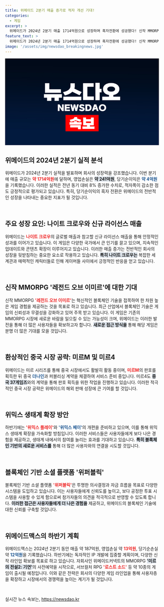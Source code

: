 ```yaml
---
title: 위메이드 2분기 매출 증가로 적자 개선 기대!
categories:
  - 게임
excerpt: >
  위메이드가 2024년 2분기 매출 1714억원으로 성장하며 흑자전환에 성공했다! 신작 MMORPG 레전드 오브 이미르와 블록체인 플랫폼 확장으로 새로운 도약을 예고한다. 하반기 기대되는 다양한 신작에도 주목!
feature_text: >
  위메이드가 2024년 2분기 매출 1714억원으로 성장하며 흑자전환에 성공했다! 신작 MMORPG 레전드 오브 이미르와 블록체인 플랫폼 확장으로 새로운 도약을 예고한다. 하반기 기대되는 다양한 신작에도 주목!
image: '/assets/img/newsdao_breakingnews.jpg'
---
```


<p><img src="/assets/img/newsdao_breakingnews.jpg" alt="firstkoreanews 속보" /></p>

<h2 data-ke-size="size26">위메이드의 2024년 2분기 실적 분석</h2>

<p data-ke-size="size16">위메이드가 2024년 2분기 실적을 발표하며 회사의 성장력을 강조했습니다. 이번 분기에 매출 규모는 <b><span style="color: #ee2323;">약 1714억원</span></b>에 달하며, 영업손실은 <b><span style="background-color: #21538527;">약 241억원</span></b>, 당기순이익은 <b><span style="color: #1a5490;">약 4억원</span></b>을 기록했습니다. 이러한 실적은 전년 동기 대비 8% 증가한 수치로, 적자폭이 감소한 점도 긍정적으로 평가되고 있습니다. 특히, 당기순이익의 흑자 전환은 위메이드의 전반적인 성장을 나타내는 중요한 지표가 될 것입니다.</p>

<p data-ke-size="size16">&nbsp;</p>

<h2 data-ke-size="size26">주요 성장 요인: 나이트 크로우와 신규 라이선스 매출</h2>

<p data-ke-size="size16">위메이드는 <b><span style="color: #ee2323;">나이트 크로우</span></b>의 글로벌 매출과 참고할 신규 라이선스 매출을 통해 안정적인 성과를 이어가고 있습니다. 이 게임은 다양한 국가에서 큰 인기를 끌고 있으며, 지속적인 업데이트와 콘텐츠 확장이 이루어지고 있습니다. 이러한 매출 증가는 전반적인 회사의 성장을 뒷받침하는 중요한 요소로 작용하고 있습니다. <b><span style="background-color: #21538527;">특히 나이트 크로우는</span></b> 복잡한 세계관과 매력적인 캐릭터들로 인해 게이머들 사이에서 긍정적인 반응을 얻고 있습니다.</p>

<p data-ke-size="size16">&nbsp;</p>

<h2 data-ke-size="size26">신작 MMORPG '레전드 오브 이미르'에 대한 기대</h2>

<p data-ke-size="size16">신작 MMORPG <b><span style="color: #ee2323;">'레전드 오브 이미르'</span></b>는 혁신적인 블록체인 기술을 접목하여 한 차원 높은 게임 경험을 제공하는 것을 목표로 하고 있습니다. 최근 산업에서 블록체인 기술은 게임의 신뢰성과 무결성을 강화하고 있어 주목 받고 있습니다. 이 게임은 기존의 MMORPG 시장에 새로운 바람을 일으킬 수 있는 가능성이 크며, 위메이드는 이러한 발전을 통해 더 많은 사용자들을 확보하고자 합니다. <b><span style="background-color: #21538527;">새로운 접근 방식을</span></b> 통해 해당 게임은 분명 더 많은 기대를 모을 것입니다.</p>

<p data-ke-size="size16">&nbsp;</p>

<h2 data-ke-size="size26">환상적인 중국 시장 공략: 미르M 및 미르4</h2>

<p data-ke-size="size16">위메이드는 미르 시리즈를 통해 중국 시장에서도 활발히 활동 중이며, <b><span style="color: #ee2323;">미르M</span></b>의 판호를 획득한 뒤 중국 <b><span style="color: #1a5490;">더나인</span></b>과 퍼블리싱 계약을 체결하여 서비스 준비 중입니다. 미르4도 <b><span style="background-color: #21538527;">중국 37게임즈</span></b>와의 계약을 통해 판호 획득을 위한 작업을 진행하고 있습니다. 이러한 적극적인 중국 시장 공략은 위메이드의 해외 판매 성장에 큰 기여를 할 것입니다.</p>

<p data-ke-size="size16">&nbsp;</p>

<h2 data-ke-size="size26">위믹스 생태계 확장 방안</h2>

<p data-ke-size="size16">하반기에는 <b><span style="color: #ee2323;">'위믹스 플레이'</span></b>와 <b><span style="color: #1a5490;">'위믹스 페이'</span></b>의 개편을 준비하고 있으며, 이를 통해 위믹스 생태계 확장을 가속화할 방침입니다. 이러한 서비스들은 사용자들에게 보다 나은 경험을 제공하고, 생태계 내에서의 참여를 늘리는 효과를 기대하고 있습니다. <b><span style="background-color: #21538527;">특히 블록체인 기반의 새로운 서비스를</span></b> 통해 더 많은 사용자와의 연결을 시도할 것입니다.</p>

<p data-ke-size="size16">&nbsp;</p>

<h2 data-ke-size="size26">블록체인 기반 소셜 플랫폼 '위퍼블릭'</h2>

<p data-ke-size="size16">블록체인 기반 소셜 플랫폼 <b><span style="color: #ee2323;">'위퍼블릭'</span></b>은 투명한 의사결정과 자금 흐름을 목표로 다양한 시스템을 도입하고 있습니다. 이는 사용자들에게 신뢰도를 높이고, 보다 공정한 투표 시스템을 사용할 수 있게 함으로써 참가자들의 의견을 적극적으로 반영할 수 있도록 합니다. <b><span style="background-color: #21538527;">이러한 접근은 사용자들에게 더 나은 경험을</span></b> 제공하고, 위메이드의 블록체인 기술에 대한 신뢰를 구축할 것입니다.</p>

<p data-ke-size="size16">&nbsp;</p>

<h2 data-ke-size="size26">위메이드맥스의 하반기 계획</h2>

<p data-ke-size="size16">위메이드맥스는 2024년 2분기 동안 매출 약 187억원, 영업손실 약 <b><span style="color: #ee2323;">13억원</span></b>, 당기순손실 약 <b><span style="color: #1a5490;">12억원</span></b>을 기록했습니다. 하반기에는 독자적인 IP 개발에 집중할 계획이며, 다양한 신작 라인업 확보를 목표로 하고 있습니다. 자회사인 위메이드커넥트의 MMORPG <b><span style="background-color: #21538527;">'미르의 전설2: 기연'</span></b>의 사전예약을 시작으로, 서브컬처 RPG <b><span style="color: #ee2323;">'로스트 소드'</span></b> 등 약 10종의 게임이 출시될 예정입니다. 이와 같은 전략은 회사의 다양한 게임 라인업을 통해 사용자층을 확장하고 시장에서의 경쟁력을 높이는 계기가 될 것입니다.</p>

<p data-ke-size="size16">&nbsp;</p>
실시간 뉴스 속보는, <a href="https://newsdao.kr" rel="dofollow">https://newsdao.kr</a>


